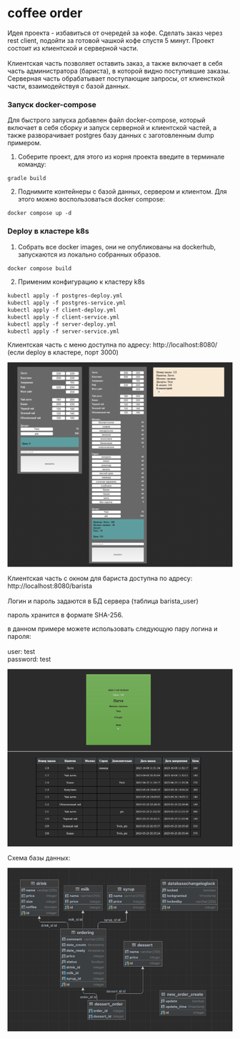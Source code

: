# coffee order

Идея проекта - избавиться от очередей за кофе. Сделать заказ через rest client, подойти за готовой чашкой кофе спустя 5 минут. Проект состоит из клиентской и серверной части.
<br><br> Клиентская часть позволяет оставить заказ, а также включает в себя часть администратора (бариста), в которой видно поступившие заказы.<br>Серверная часть обрабатывает поступающие запросы, от клиенсткой части, взаимодействуя с базой данных.

### Запуск docker-compose

Для быстрого запуска добавлен файл docker-compose, который включает в себя сборку и запуск серверной и клиентской
частей, а также разворачивает postgres базу данных с заготовленным dump примером.

1. Соберите проект, для этого из корня проекта введите в терминале команду:

```
gradle build 
```

2. Поднимите контейнеры с базой данных, сервером и клиентом. Для этого можно воспользоваться docker compose:

```
docker compose up -d
```

### Deploy в кластере k8s

1. Собрать все docker images, они не опубликованы на dockerhub, запускаются из локально собранных образов.

```
docker compose build
```

2. Применим конфигурацию к кластеру k8s

```
kubectl apply -f postgres-deploy.yml
kubectl apply -f postgres-service.yml
kubectl apply -f client-deploy.yml
kubectl apply -f client-service.yml
kubectl apply -f server-deploy.yml
kubectl apply -f server-service.yml
```

Клиентская часть с меню доступна по адресу: http://localhost:8080/ (если deploy в кластере, порт 3000)

![Меню](client/src/main/resources/readmeImages/menuorder.png)

Клиентская часть с окном для бариста доступна по адресу: http://localhost:8080/barista <br><br>
Логин и пароль задаются в БД сервера (таблица barista_user) <br>

пароль хранится в формате SHA-256.

в данном примере можете использовать следующую пару логина и пароля:
<br><br> user: test <br> password: test <br>

![Панель бариста](client/src/main/resources/readmeImages/barista.png)

Схема базы данных:

![Схема базы](server/src/main/resources/readmeImage/databasediagram.png)
